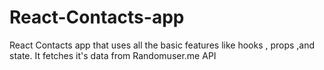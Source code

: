 # React-Contacts-app
React Contacts app that uses all the basic features like hooks , props ,and state. It fetches it's data from Randomuser.me API
